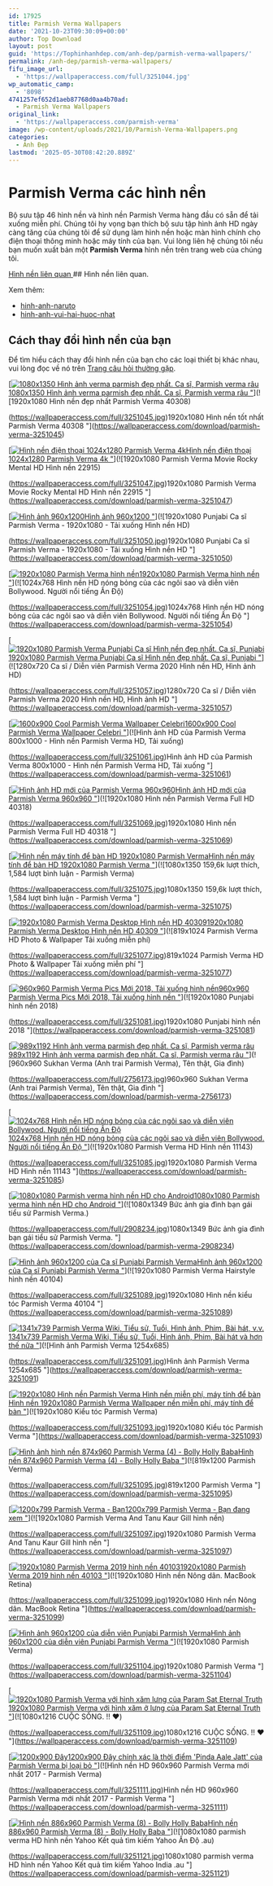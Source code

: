 ```yaml
---
id: 17925
title: Parmish Verma Wallpapers
date: '2021-10-23T09:30:09+00:00'
author: Top Download
layout: post
guid: 'https://Tophinhanhdep.com/anh-dep/parmish-verma-wallpapers/'
permalink: /anh-dep/parmish-verma-wallpapers/
fifu_image_url:
  - 'https://wallpaperaccess.com/full/3251044.jpg'
wp_automatic_camp:
  - '8098'
4741257ef652d1aeb87768d0aa4b70ad:
  - Parmish Verma Wallpapers
original_link:
  - 'https://wallpaperaccess.com/parmish-verma'
image: /wp-content/uploads/2021/10/Parmish-Verma-Wallpapers.png
categories:
  - Ảnh Đẹp
lastmod: '2025-05-30T08:42:20.889Z'
---
```

# Parmish Verma các hình nền

Bộ sưu tập 46 hình nền và hình nền Parmish Verma hàng đầu có sẵn để tải xuống miễn phí. Chúng tôi hy vọng bạn thích bộ sưu tập hình ảnh HD ngày càng tăng của chúng tôi để sử dụng làm hình nền hoặc màn hình chính cho điện thoại thông minh hoặc máy tính của bạn. Vui lòng liên hệ chúng tôi nếu bạn muốn xuất bản một **Parmish Verma** hình nền trên trang web của chúng tôi.

[Hình nền liên quan ](#related) ## Hình nền liên quan.

   
 Xem thêm:

   
- [hinh-anh-naruto](https://tophinhanhdep.com/anh-naruto/hinh-anh-naruto/)
- [hinh-anh-vui-hai-huoc-nhat](https://tophinhanhdep.com/anh-hai-huoc/hinh-anh-vui-hai-huoc-nhat/)

## Cách thay đổi hình nền của bạn

 Để tìm hiểu cách thay đổi hình nền của bạn cho các loại thiết bị khác nhau, vui lòng đọc về nó trên [Trang câu hỏi thường gặp](https://tophinhanhdep.com/faq/).

  
[[![1080x1350 Hình ảnh verma parmish đẹp nhất.  Ca sĩ, Parmish verma râu](https://wallpaperaccess.com/full/3251044.jpg)1080x1350 Hình ảnh verma parmish đẹp nhất. Ca sĩ, Parmish verma râu "](https://wallpaperaccess.com/download/parmish-verma-3251044)](![1920x1080 Hình nền đẹp nhất Parmish Verma 40308)

(https://wallpaperaccess.com/full/3251045.jpg)1920x1080 Hình nền tốt nhất Parmish Verma 40308 "](https://wallpaperaccess.com/download/parmish-verma-3251045)

[[![Hình nền điện thoại 1024x1280 Parmish Verma 4k](https://wallpaperaccess.com/full/3251046.jpg)Hình nền điện thoại 1024x1280 Parmish Verma 4k "](https://wallpaperaccess.com/download/parmish-verma-3251046)](![1920x1080 Parmish Verma Movie Rocky Mental HD Hình nền 22915)

(https://wallpaperaccess.com/full/3251047.jpg)1920x1080 Parmish Verma Movie Rocky Mental HD Hình nền 22915 "](https://wallpaperaccess.com/download/parmish-verma-3251047)

[[![Hình ảnh 960x1200](https://wallpaperaccess.com/full/3251049.jpg)Hình ảnh 960x1200 "](https://wallpaperaccess.com/download/parmish-verma-3251049)](![1920x1080 Punjabi Ca sĩ Parmish Verma - 1920x1080 - Tải xuống Hình nền HD)

(https://wallpaperaccess.com/full/3251050.jpg)1920x1080 Punjabi Ca sĩ Parmish Verma - 1920x1080 - Tải xuống Hình nền HD "](https://wallpaperaccess.com/download/parmish-verma-3251050)

[[![1920x1080 Parmish Verma hình nền](https://wallpaperaccess.com/full/3251051.jpg)1920x1080 Parmish Verma hình nền "](https://wallpaperaccess.com/download/parmish-verma-3251051)](![1024x768 Hình nền HD nóng bỏng của các ngôi sao và diễn viên Bollywood.  Người nổi tiếng Ấn Độ)

(https://wallpaperaccess.com/full/3251054.jpg)1024x768 Hình nền HD nóng bỏng của các ngôi sao và diễn viên Bollywood. Người nổi tiếng Ấn Độ "](https://wallpaperaccess.com/download/parmish-verma-3251054)

[[![1920x1080 Parmish Verma Punjabi Ca sĩ Hình nền đẹp nhất.  Ca sĩ, Punjabi](https://wallpaperaccess.com/full/3251055.jpg)1920x1080 Parmish Verma Punjabi Ca sĩ Hình nền đẹp nhất. Ca sĩ, Punjabi "](https://wallpaperaccess.com/download/parmish-verma-3251055)](![1280x720 Ca sĩ / Diễn viên Parmish Verma 2020 Hình nền HD, Hình ảnh HD)

(https://wallpaperaccess.com/full/3251057.jpg)1280x720 Ca sĩ / Diễn viên Parmish Verma 2020 Hình nền HD, Hình ảnh HD "](https://wallpaperaccess.com/download/parmish-verma-3251057)

[[![1600x900 Cool Parmish Verma Wallpaper Celebri](https://wallpaperaccess.com/full/3251058.jpg)1600x900 Cool Parmish Verma Wallpaper Celebri "](https://wallpaperaccess.com/download/parmish-verma-3251058)](![Hình ảnh HD của Parmish Verma 800x1000 - Hình nền Parmish Verma HD, Tải xuống)

(https://wallpaperaccess.com/full/3251061.jpg)Hình ảnh HD của Parmish Verma 800x1000 - Hình nền Parmish Verma HD, Tải xuống "](https://wallpaperaccess.com/download/parmish-verma-3251061)

[[![Hình ảnh HD mới của Parmish Verma 960x960](https://wallpaperaccess.com/full/3251063.jpg)Hình ảnh HD mới của Parmish Verma 960x960 "](https://wallpaperaccess.com/download/parmish-verma-3251063)](![1920x1080 Hình nền Parmish Verma Full HD 40318)

(https://wallpaperaccess.com/full/3251069.jpg)1920x1080 Hình nền Parmish Verma Full HD 40318 "](https://wallpaperaccess.com/download/parmish-verma-3251069)

[[![Hình nền máy tính để bàn HD 1920x1080 Parmish Verma](https://wallpaperaccess.com/full/3251071.jpg)Hình nền máy tính để bàn HD 1920x1080 Parmish Verma "](https://wallpaperaccess.com/download/parmish-verma-3251071)](![1080x1350 159,6k lượt thích, 1,584 lượt bình luận - Parmish Verma)

(https://wallpaperaccess.com/full/3251075.jpg)1080x1350 159,6k lượt thích, 1,584 lượt bình luận - Parmish Verma "](https://wallpaperaccess.com/download/parmish-verma-3251075)

[[![1920x1080 Parmish Verma Desktop Hình nền HD 40309](https://wallpaperaccess.com/full/3251076.jpg)1920x1080 Parmish Verma Desktop Hình nền HD 40309 "](https://wallpaperaccess.com/download/parmish-verma-3251076)](![819x1024 Parmish Verma HD Photo & Wallpaper Tải xuống miễn phí)

(https://wallpaperaccess.com/full/3251077.jpg)819x1024 Parmish Verma HD Photo &amp; Wallpaper Tải xuống miễn phí "](https://wallpaperaccess.com/download/parmish-verma-3251077)

[[![960x960 Parmish Verma Pics Mới 2018, Tải xuống hình nền](https://wallpaperaccess.com/full/3251079.jpg)960x960 Parmish Verma Pics Mới 2018, Tải xuống hình nền "](https://wallpaperaccess.com/download/parmish-verma-3251079)](![1920x1080 Punjabi hình nền 2018)

(https://wallpaperaccess.com/full/3251081.jpg)1920x1080 Punjabi hình nền 2018 "](https://wallpaperaccess.com/download/parmish-verma-3251081)

[[![989x1192 Hình ảnh verma parmish đẹp nhất.  Ca sĩ, Parmish verma râu](https://wallpaperaccess.com/full/3251082.jpg)989x1192 Hình ảnh verma parmish đẹp nhất. Ca sĩ, Parmish verma râu "](https://wallpaperaccess.com/download/parmish-verma-3251082)](![960x960 Sukhan Verma (Anh trai Parmish Verma), Tên thật, Gia đình)

(https://wallpaperaccess.com/full/2756173.jpg)960x960 Sukhan Verma (Anh trai Parmish Verma), Tên thật, Gia đình "](https://wallpaperaccess.com/download/parmish-verma-2756173)

[[![1024x768 Hình nền HD nóng bỏng của các ngôi sao và diễn viên Bollywood.  Người nổi tiếng Ấn Độ](https://wallpaperaccess.com/full/3251084.jpg)1024x768 Hình nền HD nóng bỏng của các ngôi sao và diễn viên Bollywood. Người nổi tiếng Ấn Độ "](https://wallpaperaccess.com/download/parmish-verma-3251084)](![1920x1080 Parmish Verma HD Hình nền 11143)

(https://wallpaperaccess.com/full/3251085.jpg)1920x1080 Parmish Verma HD Hình nền 11143 "](https://wallpaperaccess.com/download/parmish-verma-3251085)

[[![1080x1080 Parmish verma hình nền HD cho Android](https://wallpaperaccess.com/full/3251086.jpg)1080x1080 Parmish verma hình nền HD cho Android "](https://wallpaperaccess.com/download/parmish-verma-3251086)](![1080x1349 Bức ảnh gia đình bạn gái tiểu sử Parmish Verma.)

(https://wallpaperaccess.com/full/2908234.jpg)1080x1349 Bức ảnh gia đình bạn gái tiểu sử Parmish Verma. "](https://wallpaperaccess.com/download/parmish-verma-2908234)

[[![Hình ảnh 960x1200 của Ca sĩ Punjabi Parmish Verma](https://wallpaperaccess.com/full/3251088.jpg)Hình ảnh 960x1200 của Ca sĩ Punjabi Parmish Verma "](https://wallpaperaccess.com/download/parmish-verma-3251088)](![1920x1080 Parmish Verma Hairstyle hình nền 40104)

(https://wallpaperaccess.com/full/3251089.jpg)1920x1080 Hình nền kiểu tóc Parmish Verma 40104 "](https://wallpaperaccess.com/download/parmish-verma-3251089)

[[![1341x739 Parmish Verma Wiki, Tiểu sử, Tuổi, Hình ảnh, Phim, Bài hát, v.v.](https://wallpaperaccess.com/full/3251090.png)1341x739 Parmish Verma Wiki, Tiểu sử, Tuổi, Hình ảnh, Phim, Bài hát và hơn thế nữa "](https://wallpaperaccess.com/download/parmish-verma-3251090)](![Hình ảnh Parmish Verma 1254x685)

(https://wallpaperaccess.com/full/3251091.jpg)Hình ảnh Parmish Verma 1254x685 "](https://wallpaperaccess.com/download/parmish-verma-3251091)

[[![1920x1080 Hình nền Parmish Verma Hình nền miễn phí, máy tính để bàn](https://wallpaperaccess.com/full/3251092.jpg)Hình nền 1920x1080 Parmish Verma Wallpaper nền miễn phí, máy tính để bàn "](https://wallpaperaccess.com/download/parmish-verma-3251092)](![1920x1080 Kiểu tóc Parmish Verma)

(https://wallpaperaccess.com/full/3251093.jpg)1920x1080 Kiểu tóc Parmish Verma "](https://wallpaperaccess.com/download/parmish-verma-3251093)

[[![Hình ảnh hình nền 874x960 Parmish Verma (4) - Bolly Holly Baba](https://wallpaperaccess.com/full/3251094.jpg)Hình nền 874x960 Parmish Verma (4) - Bolly Holly Baba "](https://wallpaperaccess.com/download/parmish-verma-3251094)](![819x1200 Parmish Verma)

(https://wallpaperaccess.com/full/3251095.jpg)819x1200 Parmish Verma "](https://wallpaperaccess.com/download/parmish-verma-3251095)

[[![1200x799 Parmish Verma - Bạn](https://wallpaperaccess.com/full/3251096.jpg)1200x799 Parmish Verma - Bạn đang xem "](https://wallpaperaccess.com/download/parmish-verma-3251096)](![1920x1080 Parmish Verma And Tanu Kaur Gill hình nền)

(https://wallpaperaccess.com/full/3251097.jpg)1920x1080 Parmish Verma And Tanu Kaur Gill hình nền "](https://wallpaperaccess.com/download/parmish-verma-3251097)

[[![1920x1080 Parmish Verma 2019 hình nền 40103](https://wallpaperaccess.com/full/3251098.jpg)1920x1080 Parmish Verma 2019 hình nền 40103 "](https://wallpaperaccess.com/download/parmish-verma-3251098)](![1920x1080 Hình nền Nông dân.  MacBook Retina)

(https://wallpaperaccess.com/full/3251099.jpg)1920x1080 Hình nền Nông dân. MacBook Retina "](https://wallpaperaccess.com/download/parmish-verma-3251099)

[[![Hình ảnh 960x1200 của diễn viên Punjabi Parmish Verma](https://wallpaperaccess.com/full/3251103.jpg)Hình ảnh 960x1200 của diễn viên Punjabi Parmish Verma "](https://wallpaperaccess.com/download/parmish-verma-3251103)](![1920x1080 Parmish Verma)

(https://wallpaperaccess.com/full/3251104.jpg)1920x1080 Parmish Verma "](https://wallpaperaccess.com/download/parmish-verma-3251104)

[[![1920x1080 Parmish Verma với hình xăm lưng của Param Sat Eternal Truth](https://wallpaperaccess.com/full/3251107.jpg)1920x1080 Parmish Verma với hình xăm ở lưng của Param Sat Eternal Truth "](https://wallpaperaccess.com/download/parmish-verma-3251107)](![1080x1216 CUỘC SỐNG. !!  ❤️)

(https://wallpaperaccess.com/full/3251109.jpg)1080x1216 CUỘC SỐNG. !! ❤️ "](https://wallpaperaccess.com/download/parmish-verma-3251109)

[[![1200x900 Đây](https://wallpaperaccess.com/full/3251110.jpg)1200x900 Đây chính xác là thời điểm 'Pinda Aale Jatt' của Parmish Verma bị loại bỏ "](https://wallpaperaccess.com/download/parmish-verma-3251110)](![Hình nền HD 960x960 Parmish Verma mới nhất 2017 - Parmish Verma)

(https://wallpaperaccess.com/full/3251111.jpg)Hình nền HD 960x960 Parmish Verma mới nhất 2017 - Parmish Verma "](https://wallpaperaccess.com/download/parmish-verma-3251111)

[[![Hình nền 886x960 Parmish Verma (8) - Bolly Holly Baba](https://wallpaperaccess.com/full/3251117.jpg)Hình nền 886x960 Parmish Verma (8) - Bolly Holly Baba "](https://wallpaperaccess.com/download/parmish-verma-3251117)](![1080x1080 parmish verma HD hình nền Yahoo Kết quả tìm kiếm Yahoo Ấn Độ .au)

(https://wallpaperaccess.com/full/3251121.jpg)1080x1080 parmish verma HD hình nền Yahoo Kết quả tìm kiếm Yahoo India .au "](https://wallpaperaccess.com/download/parmish-verma-3251121)
